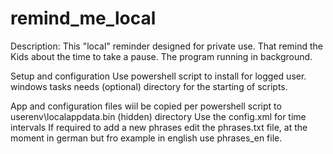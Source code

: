 # remind_me_local
Description:
This "local" reminder designed for private use.
That remind the Kids about the time to take a pause.
The program running in background.

Setup and configuration
Use powershell script to install for logged user.
windows tasks needs (optional) directory for the starting of scripts.

App and configuration files wiil be copied per powershell script to userenv\localappdata\.bin (hidden) directory
Use the config.xml for time intervals
If required to add a new phrases edit the phrases.txt file, at the moment in german but fro example in english use phrases_en file.